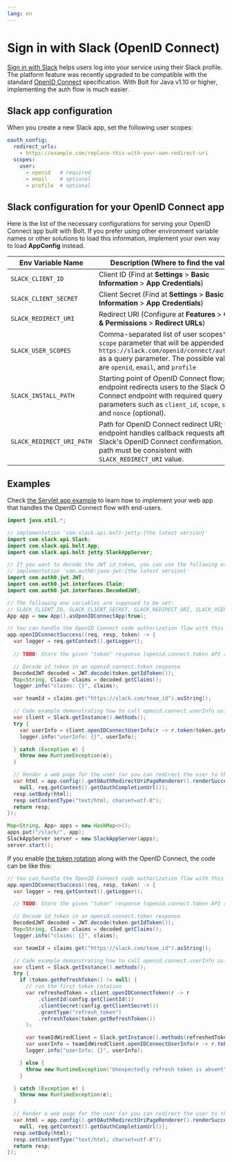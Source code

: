 ```yaml
---
lang: en
---
```


# Sign in with Slack (OpenID Connect)

[Sign in with Slack](https://docs.slack.dev/authentication/sign-in-with-slack/) helps users log into your service using their Slack profile. The platform feature was recently upgraded to be compatible with the standard [OpenID Connect](https://openid.net/connect/) specification. With Bolt for Java v1.10 or higher, implementing the auth flow is much easier.

## Slack app configuration

When you create a new Slack app, set the following user scopes:

```yaml
oauth_config:
  redirect_urls:
    - https://example.com/replace-this-with-your-own-redirect-uri
  scopes:
    user:
      - openid   # required
      - email    # optional
      - profile  # optional
```


## Slack configuration for your OpenID Connect app

Here is the list of the necessary configurations for serving your OpenID Connect app built with Bolt. If you prefer using other environment variable names or other solutions to load this information, implement your own way to load **AppConfig** instead.

|Env Variable Name|Description (Where to find the value)|
|-|-|
|`SLACK_CLIENT_ID`|Client ID (Find at **Settings** > **Basic Information** > **App Credentials**)|
|`SLACK_CLIENT_SECRET`|Client Secret (Find at **Settings** > **Basic Information** > **App Credentials**)|
|`SLACK_REDIRECT_URI`|Redirect URI (Configure at **Features** > **OAuth & Permissions** > **Redirect URLs**)|
|`SLACK_USER_SCOPES`|Comma-separated list of user scopes**: `scope` parameter that will be appended to `https://slack.com/openid/connect/authorize` as a query parameter. The possible values are `openid`, `email`, and `profile`|
|`SLACK_INSTALL_PATH`|Starting point of OpenID Connect flow; this endpoint redirects users to the Slack OpenID Connect endpoint with required query parameters such as `client_id`, `scope`, `state`, and `nonce` (optional).|
|`SLACK_REDIRECT_URI_PATH`|Path for OpenID Connect redirect URI; this endpoint handles callback requests after the Slack's OpenID Connect confirmation. The path must be consistent with `SLACK_REDIRECT_URI` value.|

## Examples

Check [the Servlet app example](https://github.com/slackapi/java-slack-sdk/blob/main/bolt-servlet/src/test/java/samples/OpenIDConnectSample.java) to learn how to implement your web app that handles the OpenID Connect flow with end-users. 

```java
import java.util.*;

// implementation 'com.slack.api:bolt-jetty:{the latest version}'
import com.slack.api.Slack;
import com.slack.api.bolt.App;
import com.slack.api.bolt.jetty.SlackAppServer;

// If you want to decode the JWT id_token, you can use the following external library for it:
// implementation 'com.auth0:java-jwt:{the latest version}'
import com.auth0.jwt.JWT;
import com.auth0.jwt.interfaces.Claim;
import com.auth0.jwt.interfaces.DecodedJWT;

// The following env variables are supposed to be set:
// SLACK_CLIENT_ID, SLACK_CLIENT_SECRET, SLACK_REDIRECT_URI, SLACK_USER_SCOPES
App app = new App().asOpenIDConnectApp(true);

// You can handle the OpenID Connect code authorization flow with this callback function
app.openIDConnectSuccess((req, resp, token) -> {
  var logger = req.getContext().getLogger();
  
  // TODO: Store the given "token" response (openid.connect.token API response)

  // Decode id_token in an openid.connect.token response
  DecodedJWT decoded = JWT.decode(token.getIdToken());
  Map<String, Claim> claims = decoded.getClaims();
  logger.info("claims: {}", claims);

  var teamId = claims.get("https://slack.com/team_id").asString();

  // Code example demonstrating how to call openid.connect.userInfo using the given access token
  var client = Slack.getInstance().methods();
  try {
    var userInfo = client.openIDConnectUserInfo(r -> r.token(token.getAccessToken()));
    logger.info("userInfo: {}", userInfo);

  } catch (Exception e) {
    throw new RuntimeException(e);
  }

  // Render a web page for the user (or you can redirect the user to the next step such as OAuth with other services)
  var html = app.config().getOAuthRedirectUriPageRenderer().renderSuccessPage(
    null, req.getContext().getOauthCompletionUrl());
  resp.setBody(html);
  resp.setContentType("text/html; charset=utf-8");
  return resp;
});

Map<String, App> apps = new HashMap<>();
apps.put("/slack/", app);
SlackAppServer server = new SlackAppServer(apps);
server.start();
```

If you enable [the token rotation](https://docs.slack.dev/authentication/using-token-rotation) along with the OpenID Connect, the code can be like this:

```java
// You can handle the OpenID Connect code authorization flow with this callback function
app.openIDConnectSuccess((req, resp, token) -> {
  var logger = req.getContext().getLogger();

  // TODO: Store the given "token" response (openid.connect.token API response)

  // Decode id_token in an openid.connect.token response
  DecodedJWT decoded = JWT.decode(token.getIdToken());
  Map<String, Claim> claims = decoded.getClaims();
  logger.info("claims: {}", claims);

  var teamId = claims.get("https://slack.com/team_id").asString();

  // Code example demonstrating how to call openid.connect.userInfo using the given access token
  var client = Slack.getInstance().methods();
  try {
    if (token.getRefreshToken() != null) {
      // run the first token rotation
      var refreshedToken = client.openIDConnectToken(r -> r
          .clientId(config.getClientId())
          .clientSecret(config.getClientSecret())
          .grantType("refresh_token")
          .refreshToken(token.getRefreshToken())
      );

      var teamIdWiredClient = Slack.getInstance().methods(refreshedToken.getAccessToken(), teamId);
      var userInfo = teamIdWiredClient.openIDConnectUserInfo(r -> r.token(refreshedToken.getAccessToken()));
      logger.info("userInfo: {}", userInfo);

    } else {
      throw new RuntimeException("Unexpectedly refresh token is absent");
    }

  } catch (Exception e) {
    throw new RuntimeException(e);
  }

  // Render a web page for the user (or you can redirect the user to the next step such as OAuth with other services)
  var html = app.config().getOAuthRedirectUriPageRenderer().renderSuccessPage(
    null, req.getContext().getOauthCompletionUrl());
  resp.setBody(html);
  resp.setContentType("text/html; charset=utf-8");
  return resp;
});
```